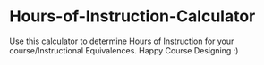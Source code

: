 # Hours-of-Instruction-Calculator
Use this calculator to determine Hours of Instruction for your course/Instructional Equivalences.
Happy Course Designing :)
